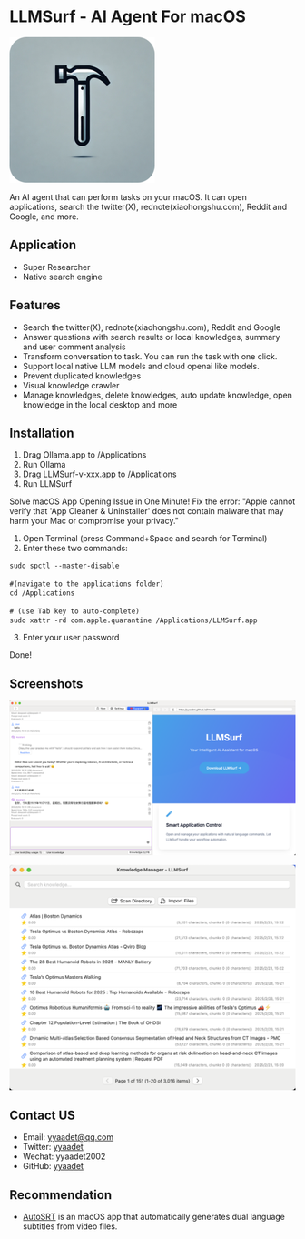# LLMSurf - AI Agent For macOS

![LLMSurf](https://raw.githubusercontent.com/yyaadet/llmsurf/main/images/logo.png)

An AI agent that can perform tasks on your macOS. It can open applications, search the twitter(X), rednote(xiaohongshu.com), Reddit and Google, and more.

## Application 

- Super Researcher
- Native search engine

## Features

- Search the twitter(X), rednote(xiaohongshu.com), Reddit and Google
- Answer questions with search results or local knowledges, summary and user comment analysis
- Transform conversation to task. You can run the task with one click.
- Support local native LLM models and cloud openai like models.
- Prevent duplicated knowledges
- Visual knowledge crawler
- Manage knowledges, delete knowledges, auto update knowledge, open knowledge in the local desktop and more

## Installation

1. Drag Ollama.app to /Applications
2. Run Ollama
3. Drag LLMSurf-v-xxx.app to /Applications
4. Run LLMSurf


Solve macOS App Opening Issue in One Minute! Fix the error: "Apple cannot verify that 'App Cleaner & Uninstaller' does not contain malware that may harm your Mac or compromise your privacy."

1. Open Terminal (press Command+Space and search for Terminal)
2. Enter these two commands:

```shell
sudo spctl --master-disable

#(navigate to the applications folder)
cd /Applications 

# (use Tab key to auto-complete)
sudo xattr -rd com.apple.quarantine /Applications/LLMSurf.app 
```
3. Enter your user password

Done!

## Screenshots

![Main](https://raw.githubusercontent.com/yyaadet/llmsurf/main/screenshots/main.png)

![Main](https://raw.githubusercontent.com/yyaadet/llmsurf/main/screenshots/knowledge_manage.png)

## Contact US

- Email: yyaadet@qq.com
- Twitter: [yyaadet](https://twitter.com/yyaadet)
- Wechat: yyaadet2002
- GitHub: [yyaadet](https://github.com/yyaadet)

## Recommendation

- [AutoSRT](https://github.com/yyaadet/AutoSRT) is an macOS app that automatically generates dual language subtitles from video files.
